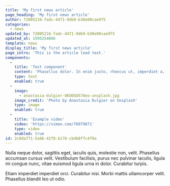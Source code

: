 ```yaml
---
title: 'My first news article'
page_heading: 'My first news article'
author: f2005216-fadc-4471-9db9-b38e80cae9f5
categories:
  - news
updated_by: f2005216-fadc-4471-9db9-b38e80cae9f5
updated_at: 1595254066
template: news
display_title: 'My first news article'
page_intro: 'This is the article lead text.'
components:
  -
    title: 'Text component'
    content: 'Phasellus dolor. In enim justo, rhoncus ut, imperdiet a, venenatis vitae, justo. Cras risus ipsum, faucibus ut, ullamcorper id, varius ac, leo. Praesent venenatis metus at tortor pulvinar varius.'
    type: text
    enabled: true
  -
    image:
      - anastasia-dulgier-OKOOGO578eo-unsplash.jpg
    image_credit: 'Photo by Anastasia Dulgier on Unsplash'
    type: image
    enabled: true
  -
    title: 'Example video'
    video: 'https://vimeo.com/76979871'
    type: video
    enabled: true
id: 2c8da771-5a86-42f9-b176-cb4b8ffc4f9a
---
```

Nulla neque dolor, sagittis eget, iaculis quis, molestie non, velit. Phasellus accumsan cursus velit. Vestibulum facilisis, purus nec pulvinar iaculis, ligula mi congue nunc, vitae euismod ligula urna in dolor. Curabitur turpis.

Etiam imperdiet imperdiet orci. Curabitur nisi. Morbi mattis ullamcorper velit. Phasellus blandit leo ut odio.